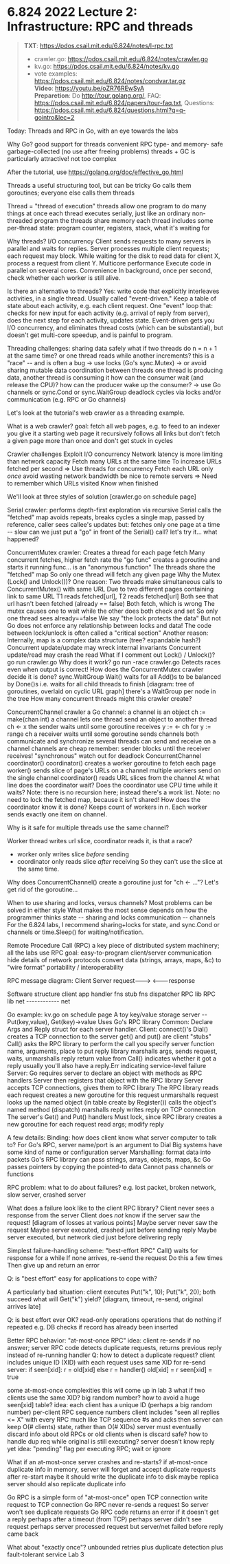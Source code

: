 # 6.824 2022 Lecture 2: Infrastructure: RPC and threads
> **TXT**: https://pdos.csail.mit.edu/6.824/notes/l-rpc.txt
>  + crawler.go: https://pdos.csail.mit.edu/6.824/notes/crawler.go  
>  + kv.go: https://pdos.csail.mit.edu/6.824/notes/kv.go
>  + vote examples: https://pdos.csail.mit.edu/6.824/notes/condvar.tar.gz  
> **Video**: https://youtu.be/oZR76REwSyA  
> **Preparetion**: Do http://tour.golang.org/, FAQ: https://pdos.csail.mit.edu/6.824/papers/tour-faq.txt, Questions: https://pdos.csail.mit.edu/6.824/questions.html?q=q-gointro&lec=2

Today:
  Threads and RPC in Go, with an eye towards the labs

Why Go?
  good support for threads
  convenient RPC
  type- and memory- safe
  garbage-collected (no use after freeing problems)
  threads + GC is particularly attractive!
  not too complex

After the tutorial, use https://golang.org/doc/effective_go.html

Threads
  a useful structuring tool, but can be tricky
  Go calls them goroutines; everyone else calls them threads

Thread = "thread of execution"
  threads allow one program to do many things at once
  each thread executes serially, just like an ordinary non-threaded program
  the threads share memory
  each thread includes some per-thread state:
    program counter, registers, stack, what it's waiting for

Why threads?
  I/O concurrency
    Client sends requests to many servers in parallel and waits for replies.
    Server processes multiple client requests; each request may block.
    While waiting for the disk to read data for client X,
      process a request from client Y.
  Multicore performance
    Execute code in parallel on several cores.
  Convenience
    In background, once per second, check whether each worker is still alive.

Is there an alternative to threads?
  Yes: write code that explicitly interleaves activities, in a single thread.
    Usually called "event-driven."
  Keep a table of state about each activity, e.g. each client request.
  One "event" loop that:
    checks for new input for each activity (e.g. arrival of reply from server),
    does the next step for each activity,
    updates state.
  Event-driven gets you I/O concurrency,
    and eliminates thread costs (which can be substantial),
    but doesn't get multi-core speedup,
    and is painful to program.
    
Threading challenges:
  sharing data safely
    what if two threads do n = n + 1 at the same time?
      or one thread reads while another increments?
    this is a "race" -- and is often a bug
    -> use locks (Go's sync.Mutex)
    -> or avoid sharing mutable data
  coordination between threads
    one thread is producing data, another thread is consuming it
      how can the consumer wait (and release the CPU)?
      how can the producer wake up the consumer?
    -> use Go channels or sync.Cond or sync.WaitGroup
  deadlock
    cycles via locks and/or communication (e.g. RPC or Go channels)

Let's look at the tutorial's web crawler as a threading example.

What is a web crawler?
  goal: fetch all web pages, e.g. to feed to an indexer
  you give it a starting web page
  it recursively follows all links
  but don't fetch a given page more than once
    and don't get stuck in cycles

Crawler challenges
  Exploit I/O concurrency
    Network latency is more limiting than network capacity
    Fetch many URLs at the same time
      To increase URLs fetched per second
    => Use threads for concurrency
  Fetch each URL only *once*
    avoid wasting network bandwidth
    be nice to remote servers
    => Need to remember which URLs visited 
  Know when finished

We'll look at three styles of solution [crawler.go on schedule page]

Serial crawler:
  performs depth-first exploration via recursive Serial calls
  the "fetched" map avoids repeats, breaks cycles
    a single map, passed by reference, caller sees callee's updates
  but: fetches only one page at a time -- slow
    can we just put a "go" in front of the Serial() call?
    let's try it... what happened?

ConcurrentMutex crawler:
  Creates a thread for each page fetch
    Many concurrent fetches, higher fetch rate
  the "go func" creates a goroutine and starts it running
    func... is an "anonymous function"
  The threads share the "fetched" map
    So only one thread will fetch any given page
  Why the Mutex (Lock() and Unlock())?
    One reason:
      Two threads make simultaneous calls to ConcurrentMutex() with same URL
        Due to two different pages containing link to same URL
      T1 reads fetched[url], T2 reads fetched[url]
      Both see that url hasn't been fetched (already == false)
      Both fetch, which is wrong
      The mutex causes one to wait while the other does both check and set
        So only one thread sees already==false
      We say "the lock protects the data"
        But not Go does not enforce any relationship between locks and data!
      The code between lock/unlock is often called a "critical section"
    Another reason:
      Internally, map is a complex data structure (tree? expandable hash?)
      Concurrent update/update may wreck internal invariants
      Concurrent update/read may crash the read
    What if I comment out Lock() / Unlock()?
      go run crawler.go
        Why does it work?
      go run -race crawler.go
        Detects races even when output is correct!
  How does the ConcurrentMutex crawler decide it is done?
    sync.WaitGroup
    Wait() waits for all Add()s to be balanced by Done()s
      i.e. waits for all child threads to finish
    [diagram: tree of goroutines, overlaid on cyclic URL graph]
    there's a WaitGroup per node in the tree
  How many concurrent threads might this crawler create?

ConcurrentChannel crawler
  a Go channel:
    a channel is an object
      ch := make(chan int)
    a channel lets one thread send an object to another thread
    ch <- x
      the sender waits until some goroutine receives
    y := <- ch
      for y := range ch
      a receiver waits until some goroutine sends
    channels both communicate and synchronize
    several threads can send and receive on a channel
    channels are cheap
    remember: sender blocks until the receiver receives!
      "synchronous"
      watch out for deadlock
  ConcurrentChannel coordinator()
    coordinator() creates a worker goroutine to fetch each page
    worker() sends slice of page's URLs on a channel
      multiple workers send on the single channel
    coordinator() reads URL slices from the channel
  At what line does the coordinator wait?
    Does the coordinator use CPU time while it waits?
  Note: there is no recursion here; instead there's a work list.
  Note: no need to lock the fetched map, because it isn't shared!
  How does the coordinator know it is done?
    Keeps count of workers in n.
    Each worker sends exactly one item on channel.

Why is it safe for multiple threads use the same channel?

Worker thread writes url slice, coordinator reads it, is that a race?
  * worker only writes slice *before* sending
  * coordinator only reads slice *after* receiving
  So they can't use the slice at the same time.

Why does ConcurrentChannel() create a goroutine just for "ch <- ..."?
  Let's get rid of the goroutine...

When to use sharing and locks, versus channels?
  Most problems can be solved in either style
  What makes the most sense depends on how the programmer thinks
    state -- sharing and locks
    communication -- channels
  For the 6.824 labs, I recommend sharing+locks for state,
    and sync.Cond or channels or time.Sleep() for waiting/notification.

Remote Procedure Call (RPC)
  a key piece of distributed system machinery; all the labs use RPC
  goal: easy-to-program client/server communication
  hide details of network protocols
  convert data (strings, arrays, maps, &c) to "wire format"
  portability / interoperability

RPC message diagram:
  Client             Server
    request--->
       <---response

Software structure
  client app        handler fns
   stub fns         dispatcher
   RPC lib           RPC lib
     net  ------------ net

Go example: kv.go on schedule page
  A toy key/value storage server -- Put(key,value), Get(key)->value
  Uses Go's RPC library
  Common:
    Declare Args and Reply struct for each server handler.
  Client:
    connect()'s Dial() creates a TCP connection to the server
    get() and put() are client "stubs"
    Call() asks the RPC library to perform the call
      you specify server function name, arguments, place to put reply
      library marshalls args, sends request, waits, unmarshalls reply
      return value from Call() indicates whether it got a reply
      usually you'll also have a reply.Err indicating service-level failure
  Server:
    Go requires server to declare an object with methods as RPC handlers
    Server then registers that object with the RPC library
    Server accepts TCP connections, gives them to RPC library
    The RPC library
      reads each request
      creates a new goroutine for this request
      unmarshalls request
      looks up the named object (in table create by Register())
      calls the object's named method (dispatch)
      marshalls reply
      writes reply on TCP connection
    The server's Get() and Put() handlers
      Must lock, since RPC library creates a new goroutine for each request
      read args; modify reply
 
A few details:
  Binding: how does client know what server computer to talk to?
    For Go's RPC, server name/port is an argument to Dial
    Big systems have some kind of name or configuration server
  Marshalling: format data into packets
    Go's RPC library can pass strings, arrays, objects, maps, &c
    Go passes pointers by copying the pointed-to data
    Cannot pass channels or functions

RPC problem: what to do about failures?
  e.g. lost packet, broken network, slow server, crashed server

What does a failure look like to the client RPC library?
  Client never sees a response from the server
  Client does *not* know if the server saw the request!
    [diagram of losses at various points]
    Maybe server never saw the request
    Maybe server executed, crashed just before sending reply
    Maybe server executed, but network died just before delivering reply

Simplest failure-handling scheme: "best-effort RPC"
  Call() waits for response for a while
  If none arrives, re-send the request
  Do this a few times
  Then give up and return an error

Q: is "best effort" easy for applications to cope with?

A particularly bad situation:
  client executes
    Put("k", 10);
    Put("k", 20);
  both succeed
  what will Get("k") yield?
  [diagram, timeout, re-send, original arrives late]

Q: is best effort ever OK?
   read-only operations
   operations that do nothing if repeated
     e.g. DB checks if record has already been inserted

Better RPC behavior: "at-most-once RPC"
  idea: client re-sends if no answer;
    server RPC code detects duplicate requests,
    returns previous reply instead of re-running handler
  Q: how to detect a duplicate request?
  client includes unique ID (XID) with each request
    uses same XID for re-send
  server:
    if seen[xid]:
      r = old[xid]
    else
      r = handler()
      old[xid] = r
      seen[xid] = true

some at-most-once complexities
  this will come up in lab 3
  what if two clients use the same XID?
    big random number?
  how to avoid a huge seen[xid] table?
    idea:
      each client has a unique ID (perhaps a big random number)
      per-client RPC sequence numbers
      client includes "seen all replies <= X" with every RPC
      much like TCP sequence #s and acks
    then server can keep O(# clients) state, rather than O(# XIDs)
  server must eventually discard info about old RPCs or old clients
    when is discard safe?
  how to handle dup req while original is still executing?
    server doesn't know reply yet
    idea: "pending" flag per executing RPC; wait or ignore

What if an at-most-once server crashes and re-starts?
  if at-most-once duplicate info in memory, server will forget
    and accept duplicate requests after re-start
  maybe it should write the duplicate info to disk
  maybe replica server should also replicate duplicate info

Go RPC is a simple form of "at-most-once"
  open TCP connection
  write request to TCP connection
  Go RPC never re-sends a request
    So server won't see duplicate requests
  Go RPC code returns an error if it doesn't get a reply
    perhaps after a timeout (from TCP)
    perhaps server didn't see request
    perhaps server processed request but server/net failed before reply came back

What about "exactly once"?
  unbounded retries plus duplicate detection plus fault-tolerant service
  Lab 3
